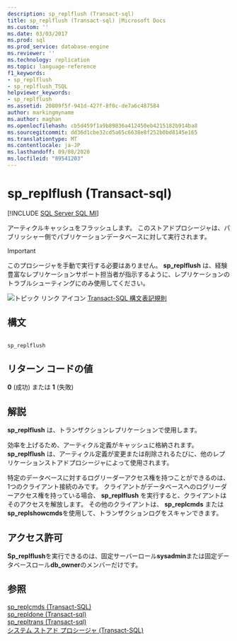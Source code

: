 ```yaml
---
description: sp_replflush (Transact-sql)
title: sp_replflush (Transact-sql) |Microsoft Docs
ms.custom: ''
ms.date: 03/03/2017
ms.prod: sql
ms.prod_service: database-engine
ms.reviewer: ''
ms.technology: replication
ms.topic: language-reference
f1_keywords:
- sp_replflush
- sp_replflush_TSQL
helpviewer_keywords:
- sp_replflush
ms.assetid: 20809f5f-941d-427f-8f0c-de7a6c487584
author: markingmyname
ms.author: maghan
ms.openlocfilehash: cb5d459f1a9b89836a412450eb4215182b914ba8
ms.sourcegitcommit: dd36d1cbe32cd5a65c6638e8f252b0bd8145e165
ms.translationtype: MT
ms.contentlocale: ja-JP
ms.lasthandoff: 09/08/2020
ms.locfileid: "89541203"
---
```

# <a name="sp_replflush-transact-sql"></a>sp_replflush (Transact-sql)
[!INCLUDE [SQL Server SQL MI](../../includes/applies-to-version/sql-asdbmi.md)]

  アーティクルキャッシュをフラッシュします。 このストアドプロシージャは、パブリッシャー側でパブリケーションデータベースに対して実行されます。  
  
> [!IMPORTANT]  
>  このプロシージャを手動で実行する必要はありません。 **sp_replflush** は、経験豊富なレプリケーションサポート担当者が指示するように、レプリケーションのトラブルシューティングにのみ使用してください。  
  
 ![トピック リンク アイコン](../../database-engine/configure-windows/media/topic-link.gif "トピック リンク アイコン") [Transact-SQL 構文表記規則](../../t-sql/language-elements/transact-sql-syntax-conventions-transact-sql.md)  
  
## <a name="syntax"></a>構文  
  
```  
  
sp_replflush  
```  
  
## <a name="return-code-values"></a>リターン コードの値  
 **0** (成功) または **1** (失敗)  
  
## <a name="remarks"></a>解説  
 **sp_replflush** は、トランザクションレプリケーションで使用します。  
  
 効率を上げるため、アーティクル定義がキャッシュに格納されます。 **sp_replflush** は、アーティクル定義が変更または削除されるたびに、他のレプリケーションストアドプロシージャによって使用されます。  
  
 特定のデータベースに対するログリーダーアクセス権を持つことができるのは、1つのクライアント接続のみです。 クライアントがデータベースへのログリーダーアクセス権を持っている場合、 **sp_replflush** を実行すると、クライアントはそのアクセスを解放します。 その他のクライアントは、 **sp_replcmds** または **sp_replshowcmds**を使用して、トランザクションログをスキャンできます。  
  
## <a name="permissions"></a>アクセス許可  
 **Sp_replflush**を実行できるのは、固定サーバーロール**sysadmin**または固定データベースロール**db_owner**のメンバーだけです。  
  
## <a name="see-also"></a>参照  
 [sp_replcmds &#40;Transact-SQL&#41;](../../relational-databases/system-stored-procedures/sp-replcmds-transact-sql.md)   
 [sp_repldone &#40;Transact-sql&#41;](../../relational-databases/system-stored-procedures/sp-repldone-transact-sql.md)   
 [sp_repltrans &#40;Transact-sql&#41;](../../relational-databases/system-stored-procedures/sp-repltrans-transact-sql.md)   
 [システム ストアド プロシージャ &#40;Transact-SQL&#41;](../../relational-databases/system-stored-procedures/system-stored-procedures-transact-sql.md)  
  
  
